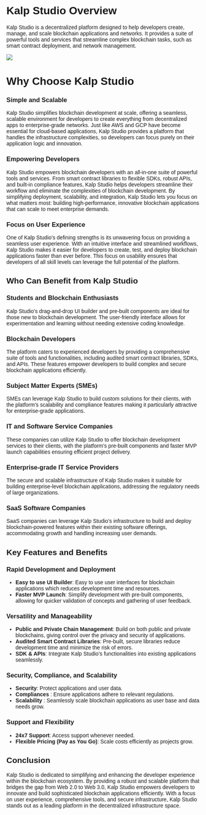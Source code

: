 <style>  body { font-family: "Source Sans 3", sans-serif!important; }</style>

<link  href="https://fonts.googleapis.com/css2?family=Source+Sans+3:ital,wght@0,200..900;1,200..900&display=swap"  rel="stylesheet">  <link  rel="stylesheet"  href="https://fonts.googleapis.com/icon?family=Material+Icons">



# Kalp Studio Overview

Kalp Studio is a decentralized platform designed to help developers create, manage, and scale blockchain applications and networks. It provides a suite of powerful tools and services that streamline complex blockchain tasks, such as smart contract deployment, and network management.




![](https://docs.kalp.studio/~gitbook/image?url=https%3A%2F%2F1148605496-files.gitbook.io%2F%7E%2Ffiles%2Fv0%2Fb%2Fgitbook-x-prod.appspot.com%2Fo%2Fspaces%252F4gkv2XhY4CmWY6Vp0djW%252Fuploads%252FRd0EEpMxajmh6XPrOkrn%252Fimage.png%3Falt%3Dmedia%26token%3D09ff1d1b-25b1-4a1b-a520-a5e57887447f&width=768&dpr=4&quality=100&sign=4f21876f&sv=1)

# Why Choose Kalp Studio

### Simple and Scalable

Kalp Studio simplifies blockchain development at scale, offering a seamless, scalable environment for developers to create everything from decentralized apps to enterprise-grade networks. Just like AWS and GCP have become essential for cloud-based applications, Kalp Studio provides a platform that handles the infrastructure complexities, so developers can focus purely on their application logic and innovation.

### Empowering Developers

Kalp Studio empowers blockchain developers with an all-in-one suite of powerful tools and services. From smart contract libraries to flexible SDKs, robust APIs, and built-in compliance features, Kalp Studio helps developers streamline their workflow and eliminate the complexities of blockchain development. By simplifying deployment, scalability, and integration, Kalp Studio lets you focus on what matters most: building high-performance, innovative blockchain applications that can scale to meet enterprise demands.

### Focus on User Experience

One of Kalp Studio’s defining strengths is its unwavering focus on providing a seamless user experience. With an intuitive interface and streamlined workflows, Kalp Studio makes it easier for developers to create, test, and deploy blockchain applications faster than ever before. This focus on usability ensures that developers of all skill levels can leverage the full potential of the platform.


## Who Can Benefit from Kalp Studio

### Students and Blockchain Enthusiasts

Kalp Studio’s drag-and-drop UI builder and pre-built components are ideal for those new to blockchain development. The user-friendly interface allows for experimentation and learning without needing extensive coding knowledge.

### Blockchain Developers

The platform caters to experienced developers by providing a comprehensive suite of tools and functionalities, including audited smart contract libraries, SDKs, and APIs. These features empower developers to build complex and secure blockchain applications efficiently.

### Subject Matter Experts (SMEs)

SMEs can leverage Kalp Studio to build custom solutions for their clients, with the platform’s scalability and compliance features making it particularly attractive for enterprise-grade applications.

### IT and Software Service Companies

These companies can utilize Kalp Studio to offer blockchain development services to their clients, with the platform’s pre-built components and faster MVP launch capabilities ensuring efficient project delivery.

### Enterprise-grade IT Service Providers

The secure and scalable infrastructure of Kalp Studio makes it suitable for building enterprise-level blockchain applications, addressing the regulatory needs of large organizations.

### SaaS Software Companies 

SaaS companies can leverage Kalp Studio’s infrastructure to build and deploy blockchain-powered features within their existing software offerings, accommodating growth and handling increasing user demands.

## Key Features and Benefits

### Rapid Development and Deployment

- **Easy to use UI Builder**: Easy to use user interfaces for blockchain applications which reduces development time and resources.
- **Faster MVP Launch**: Simplify development with pre-built components, allowing for quicker validation of concepts and gathering of user feedback.

### Versatility and Manageability

- **Public and Private Chain Management**: Build on both public and private blockchains, giving control over the privacy and security of applications.
- **Audited Smart Contract Libraries**: Pre-built, secure libraries reduce development time and minimize the risk of errors.
- **SDK & APIs**: Integrate Kalp Studio’s functionalities into existing applications seamlessly.

### Security, Compliance, and Scalability

- **Security**: Protect applications and user data.
- **Compliances** : Ensure applications adhere to relevant regulations.
- **Scalability** : Seamlessly scale blockchain applications as user base and data needs grow.

### Support and Flexibility
- **24x7 Support**: Access support whenever needed.
- **Flexible Pricing (Pay as You Go)**: Scale costs efficiently as projects grow.

## Conclusion

Kalp Studio is dedicated to simplifying and enhancing the developer experience within the blockchain ecosystem. By providing a robust and scalable platform that bridges the gap from Web 2.0 to Web 3.0, Kalp Studio empowers developers to innovate and build sophisticated blockchain applications efficiently. With a focus on user experience, comprehensive tools, and secure infrastructure, Kalp Studio stands out as a leading platform in the decentralized infrastructure space.